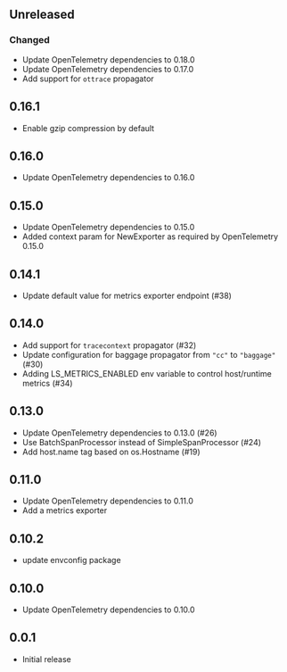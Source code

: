 ## Unreleased

### Changed
- Update OpenTelemetry dependencies to 0.18.0
- Update OpenTelemetry dependencies to 0.17.0
- Add support for `ottrace` propagator

## 0.16.1
- Enable gzip compression by default

## 0.16.0
- Update OpenTelemetry dependencies to 0.16.0

## 0.15.0
- Update OpenTelemetry dependencies to 0.15.0
- Added context param for NewExporter as required by OpenTelemetry 0.15.0

## 0.14.1

- Update default value for metrics exporter endpoint (#38)

## 0.14.0

- Add support for `tracecontext` propagator (#32)
- Update configuration for baggage propagator from `"cc"` to `"baggage"` (#30)
- Adding LS_METRICS_ENABLED env variable to control host/runtime metrics (#34)

## 0.13.0

- Update OpenTelemetry dependencies to 0.13.0 (#26)
- Use BatchSpanProcessor instead of SimpleSpanProcessor (#24)
- Add host.name tag based on os.Hostname (#19)

## 0.11.0

- Update OpenTelemetry dependencies to 0.11.0
- Add a metrics exporter

## 0.10.2

- update envconfig package

## 0.10.0

- Update OpenTelemetry dependencies to 0.10.0

## 0.0.1

- Initial release
